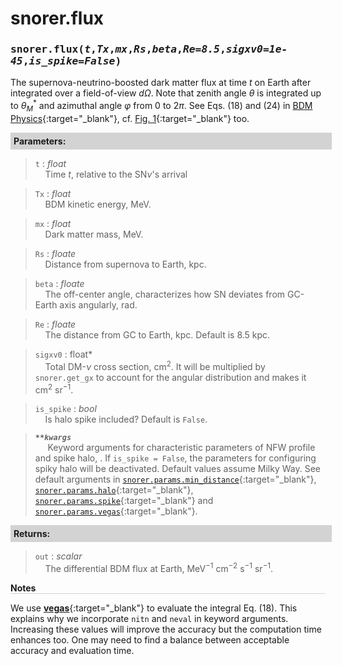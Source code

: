 <script>
window.MathJax = {
  tex: {
    tags: "ams"  // Auto-numbering, AMS based
  }
};
</script>

<style>
.mono {
    font-family: monospace;
}
</style>


# snorer.flux


###  <span class="mono">snorer.flux(*t*,*Tx*,*mx*,*Rs*,*beta*,*Re=8.5*,*sigxv0=1e-45*,*is_spike=False*)</span>

The supernova-neutrino-boosted dark matter flux at time $t$ on Earth after integrated over
a field-of-view $d\Omega$. Note that zenith angle $\theta$ is integrated up to $\theta^*_M$ and azimuthal angle $\varphi$ from $0$ to $2\pi$.
See Eqs. (18) and (24) in [BDM Physics](../../manual/overview.md#snnu-bdm-flux){:target="_blank"}, cf. [Fig. 1](../../manual/overview.md#snv_scheme){:target="_blank"} too.
**<div style="background-color: lightgrey; padding: 5px; width: 100%;">Parameters:</div>**

> `t` : *float* <br>&nbsp;&nbsp;&nbsp;&nbsp;Time $t$, relative to the SN$\nu$'s arrival

> `Tx` : *float* <br>&nbsp;&nbsp;&nbsp;&nbsp;BDM kinetic energy, MeV.

> `mx` : *float* <br>&nbsp;&nbsp;&nbsp;&nbsp;Dark matter mass, MeV.

> `Rs` : *floate* <br>&nbsp;&nbsp;&nbsp;&nbsp;Distance from supernova to Earth, kpc.

> `beta` : *floate* <br>&nbsp;&nbsp;&nbsp;&nbsp;The off-center angle, characterizes how SN deviates from GC-Earth axis angularly, rad.

> `Re` : *floate* <br>&nbsp;&nbsp;&nbsp;&nbsp;The distance from GC to Earth, kpc. Default is 8.5 kpc.

> `sigxv0` : float* <br>&nbsp;&nbsp;&nbsp;&nbsp;Total DM-$\nu$ cross section, cm<sup>2</sup>. It will be multiplied by `snorer.get_gx` to account for the angular distribution and makes it cm<sup>2</sup> sr<sup>−1</sup>.

> `is_spike` : *bool* <br>&nbsp;&nbsp;&nbsp;&nbsp;Is halo spike included? Default is `False`.

> ***`**kwargs`*** <br>&nbsp;&nbsp;&nbsp;&nbsp; Keyword arguments for characteristic parameters of NFW profile and spike halo, . If `is_spike = False`, the parameters for configuring spiky halo will be deactivated. Default values assume Milky Way. See default arguments in [`snorer.params.min_distance`](../params/params.md#__attr__-snorerparamsmin_distance){:target="_blank"}, [`snorer.params.halo`](../params/params.md#__attr__-snorerparamshalo){:target="_blank"}, [`snorer.params.spike`](../params/params.md#__attr__-snorerparamsspike){:target="_blank"} and [`snorer.params.vegas`](../params/params.md#__attr__-snorerparamsvegas){:target="_blank"}.



**<div style="background-color: lightgrey; padding: 5px; width: 100%;">Returns:</div>**

> `out` : *scalar* <br>&nbsp;&nbsp;&nbsp;&nbsp;The differential BDM flux at Earth, MeV<sup>−1</sup> cm<sup>−2</sup> s<sup>−1</sup> sr<sup>−1</sup>.

**<div style="border-bottom: 1px solid lightgray; width: 100%;">Notes</div>**

We use [**vegas**](https://github.com/gplepage/vegas){:target="_blank"} to evaluate the integral Eq. (18). This explains why we incorporate `nitn` and `neval` in keyword arguments. Increasing these values will improve the accuracy but the computation time enhances too.
One may need to find a balance between acceptable accuracy and evaluation time.